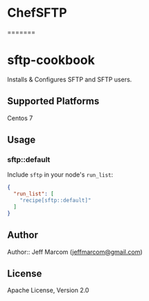 # ChefSFTP
=======

# sftp-cookbook

Installs & Configures SFTP and SFTP users.

## Supported Platforms

Centos 7

## Usage

### sftp::default

Include `sftp` in your node's `run_list`:

```json
{
  "run_list": [
    "recipe[sftp::default]"
  ]
}
```

## Author

Author:: Jeff Marcom (<jeffmarcom@gmail.com>)

## License

Apache License, Version 2.0
